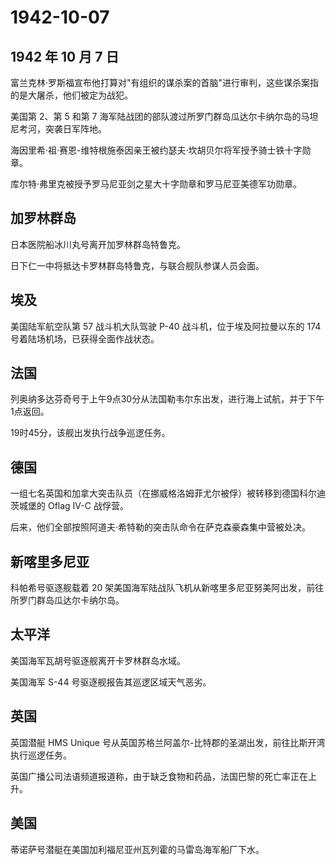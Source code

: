 # 1942-10-07

## 1942 年 10 月 7 日

富兰克林·罗斯福宣布他打算对"有组织的谋杀案的首脑"进行审判，这些谋杀案指的是大屠杀，他们被定为战犯。

美国第 2、第 5 和第 7
海军陆战团的部队渡过所罗门群岛瓜达尔卡纳尔岛的马坦尼考河，突袭日军阵地。

海因里希·祖·赛恩-维特根施泰因亲王被约瑟夫·坎胡贝尔将军授予骑士铁十字勋章。

库尔特·弗里克被授予罗马尼亚剑之星大十字勋章和罗马尼亚美德军功勋章。

## 加罗林群岛

日本医院船冰川丸号离开加罗林群岛特鲁克。

日下仁一中将抵达卡罗林群岛特鲁克，与联合舰队参谋人员会面。

## 埃及

美国陆军航空队第 57 战斗机大队驾驶 P-40 战斗机，位于埃及阿拉曼以东的 174
号着陆场机场，已获得全面作战状态。

## 法国

列奥纳多达芬奇号于上午9点30分从法国勒韦尔东出发，进行海上试航，并于下午1点返回。

19时45分，该舰出发执行战争巡逻任务。

## 德国

一组七名英国和加拿大突击队员（在挪威格洛姆菲尤尔被俘）被转移到德国科尔迪茨城堡的
Oflag IV-C 战俘营。

后来，他们全部按照阿道夫·希特勒的突击队命令在萨克森豪森集中营被处决。

## 新喀里多尼亚

科帕希号驱逐舰载着 20
架美国海军陆战队飞机从新喀里多尼亚努美阿出发，前往所罗门群岛瓜达尔卡纳尔岛。

## 太平洋

美国海军瓦胡号驱逐舰离开卡罗林群岛水域。

美国海军 S-44 号驱逐舰报告其巡逻区域天气恶劣。

## 英国

英国潜艇 HMS Unique
号从英国苏格兰阿盖尔-比特郡的圣湖出发，前往比斯开湾执行巡逻任务。

英国广播公司法语频道报道称，由于缺乏食物和药品，法国巴黎的死亡率正在上升。

## 美国

蒂诺萨号潜艇在美国加利福尼亚州瓦列霍的马雷岛海军船厂下水。

